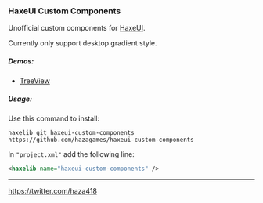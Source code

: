 
### HaxeUI Custom Components

Unofficial custom components for [HaxeUI](http://haxeui.org/).

Currently only support desktop gradient style.

##### Demos:
- [TreeView](http://www.fastswf.com/kwZSw-s)

##### Usage:

Use this command to install:

`haxelib git haxeui-custom-components https://github.com/hazagames/haxeui-custom-components`

In `"project.xml"` add the following line:
```xml
<haxelib name="haxeui-custom-components" />
```

___________________________________________________________________

https://twitter.com/haza418
